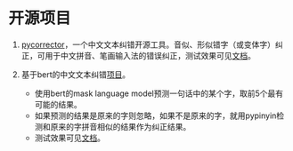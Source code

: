# 开源项目
1. [pycorrector](https://github.com/shibing624/pycorrector)，一个中文文本纠错开源工具。音似、形似错字（或变体字）纠正，可用于中文拼音、笔画输入法的错误纠正，测试效果可见[文档](http://192.168.0.202/wuwx/chinese-corrector/-/blob/master/Open_Source_project/pycorrector.md)。


2. 基于bert的中文文本纠错[项目](https://github.com/JohanyCheung/bert_chinese/blob/master/corrector/README.md)。
    
    - 使用bert的mask language model预测一句话中的某个字，取前5个最有可能的结果。
    - 如果预测的结果是原来的字则忽略，如果不是原来的字，就用pypinyin检测和原来的字拼音相似的结果作为纠正结果。 
    - 测试效果可见[文档](http://192.168.0.202/wuwx/chinese-corrector/-/blob/master/Open_Source_project/bert_chinese.md)。